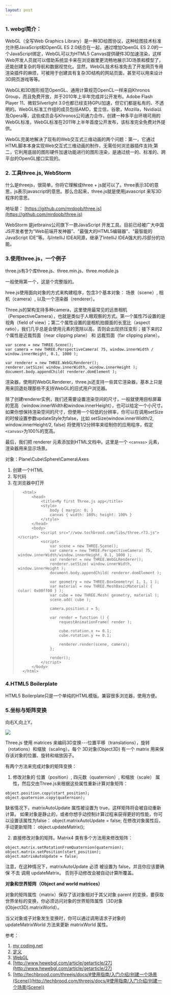 ```yaml
---
layout: post
---
```



### 1. **webgl简介：**

WebGL（全写Web Graphics Library）是一种3D绘图协议，这种绘图技术标准允许把JavaScript和OpenGL ES 2.0结合在一起，通过增加OpenGL ES 2.0的一个JavaScript绑定，WebGL可以为HTML5 Canvas提供硬件3D加速渲染，这样Web开发人员就可以借助系统显卡来在浏览器里更流畅地展示3D场景和模型了，还能创建复杂的导航和数据视觉化。显然，WebGL技术标准免去了开发网页专用渲染插件的麻烦，可被用于创建具有复杂3D结构的网站页面，甚至可以用来设计3D网页游戏等等。

WebGL和3D图形规范OpenGL、通用计算规范OpenCL一样来自Khronos Group，而且免费开放，并于2010年上半年完成并公开发布。Adobe Flash Player 11、微软Silverlight 3.0也都已经支持GPU加速，但它们都是私有的、不透明的。WebGL标准工作组的成员包括AMD，爱立信，谷歌，Mozilla，Nvidia以及Opera等，这些成员会与Khronos公司通力合作，创建一种多平台环境可用的WebGL标准，WebGL标准在2011年上半年首度公开发布，该标准完全免费对外提供。

WebGL完美地解决了现有的Web交互式三维动画的两个问题：第一，它通过HTML脚本本身实现Web交互式三维动画的制作，无需任何浏览器插件支持;第二，它利用底层的图形硬件加速功能进行的图形渲染，是通过统一的、标准的、跨平台的OpenGL接口实现的。 

### 2. 工具three.js, WebStorm

什么是threejs，很简单，你将它理解成three + js就可以了。three表示3D的意思，js表示javascript的意思。那么合起来，three.js就是使用javascript 来写3D程序的意思。

地址是： [https://github.com/mrdoob/three.js](https://github.com/mrdoob/three.js)


WebStorm 是jetbrains公司旗下一款JavaScript 开发工具。目前已经被广大中国JS开发者誉为“Web前端开发神器”、“最强大的HTML5编辑器”、“最智能的JavaScript IDE”等。与IntelliJ IDEA同源，继承了IntelliJ IDEA强大的JS部分的功能。

### 3.使用three.js，一个例子
three.js有3个库three.js、three.min.js、three.module.js

一般使用第一个，这是个完整版的。

hree.js使用面向对象的方式来构建程序，包含3个基本对象： 场景（scene）, 相机（camera）, 以及一个渲染器（renderer）。

Three.js的架构支持多种camera，这里使用最常见的远景相机（PerspectiveCamera），也就是类似于人眼观察的方式。第一个属性75设置的是视角（field of view）；第二个属性设置的是相机拍摄面的长宽比（aspect ratio），我们几乎总是会使用元素的宽除以高，否则会出现挤压变形；接下来的2个属性是近裁剪面（near clipping plane） 和 远裁剪面（far clipping plane）。
	
	var scene = new THREE.Scene();
	var camera = new THREE.PerspectiveCamera( 75, window.innerWidth / window.innerHeight, 0.1, 1000 );
	
	var renderer = new THREE.WebGLRenderer();
	renderer.setSize( window.innerWidth, window.innerHeight );
	document.body.appendChild( renderer.domElement );

渲染器，使用的WebGLRenderer，three.js还支持一些其它渲染器，基本上只是用来回退处理那些不支持WebGL的旧式用户浏览器。

除了创建renderer实例，我们还需要设置渲染空间的尺寸，一般就使用目标屏幕的宽高（window.innerWidth和window.innerHeight），也可以给定一个小尺寸。
如果你想保持渲染空间的尺寸，但使用一个较低的分辨率，你可以在调用setSize的时候设置参数updateStyle为false，比如 setSize(window.innerWidth/2, window.innerHeight/2, false) 将使用1/2分辨率来绘制你的应用程序，假定`<canvas>`为100%的宽高。

最后，我们把 renderer 元素添加到HTML文档中。这里是一个 `<canvas>` 元素，渲染器用来显示场景。


对象：Plane\Cube\Sphere\Camera\Axes


1. 创建一个HTML
2. 写代码
3. 在浏览器中打开
	
>
>     	<html>
>     		<head>
>     			<title>My first Three.js app</title>
>     			<style>
>     				body { margin: 0; }
>     				canvas { width: 100%; height: 100% }
>     			</style>
>     		</head>
>     		<body>
>     			<script src="//wow.techbrood.com/libs/three.r73.js"></script>
>     			<script>
>     				var scene = new THREE.Scene();
>     				var camera = new THREE.PerspectiveCamera( 75, window.innerWidth/window.innerHeight, 0.1, 1000 );
>     				var renderer = new THREE.WebGLRenderer();
>     				renderer.setSize( window.innerWidth, window.innerHeight );
>     				document.body.appendChild( renderer.domElement );
>     
>     				var geometry = new THREE.BoxGeometry( 1, 1, 1 );
>     				var material = new THREE.MeshBasicMaterial( { color: 0x00ff00 } );
>     				var cube = new THREE.Mesh( geometry, material );
>     				scene.add( cube );
>     	
>     				camera.position.z = 5;
>     	
>     				var render = function () {
>     					requestAnimationFrame( render );
>     	
>     					cube.rotation.x += 0.1;
>     					cube.rotation.y += 0.1;
>     	
>     					renderer.render(scene, camera);
>     				};
>     	
>     				render();
>     			</script>
>     		</body>
>     	</html>
>     

### 4.HTML5 Boilerplate

HTML5 Boilerplate只是一个单纯的HTML模版。兼容很多浏览器，使用方便。

### 5.坐标与矩阵变换

向右X,向上Y。

![](http://techbrood.com/ueditor/php/upload/image/20160525/1464141326848754.png)

Three.js 使用 matrices 来编码3D变换---位置平移（translations），旋转（rotations）和缩放（scaling）。每个 3D对象(Object3D) 有一个 matrix 用来保存该对象的位置、旋转和缩放因子。

有两个方法来完成对象的矩阵变换：

1. 修改对象的 位置（position）, 四元数（quaternion）, 和缩放（scale） 属性，然后交由Three.js来根据这些属性重新计算对象矩阵：

>
	
	object.position.copy(start_position);
	object.quaternion.copy(quaternion); 

缺省情况下，matrixAutoUpdate 属性被设置为 true，这样矩阵将会被自动重新计算。 如果对象是静止的，或者你想手动控制计算过程来获得更好的性能，你可以设置该属性为false：
object.matrixAutoUpdate = false; 在修改对象属性后，手动更新矩阵：
object.updateMatrix();

2. 直接修改对象的矩阵。Matrix4 类有多个方法用来修改矩阵：

>

	object.matrix.setRotationFromQuaternion(quaternion);
	object.matrix.setPosition(start_position);
	object.matrixAutoUpdate = false;

注意，在这种情况下，matrixAutoUpdate 必须 被设置为 false，并且你应该要确保 不去 调用 updateMatrix。 否则手动修改会被自动计算所覆盖。


**对象和世界矩阵（Object and world matrices）**

对象的矩阵属性（matrix）保存了该对象相对于其父对象 parent 的变换，要获取世界坐标的变换，你必须访问对象的世界矩阵属性（3D对象(Object3D).matrixWorld）。

当父对象或子对象发生变换时，你可以通过调用请求子对象的 updateMatrixWorld 方法来更新 matrixWorld 属性。











参考：

1. [my coding.net](http://zhwa3232.coding.me/baibingqianlan.github.io/)
2. [定义]({{site.baseurl}}/assets/2018-10-16/3.bmp)
4. [WebGL](https://baike.baidu.com/item/WebGL)
5. [http://www.hewebgl.com/article/getarticle/27](http://www.hewebgl.com/article/getarticle/27)
5. [http://techbrood.com/threejs/docs/#使用指南/入门介绍/创建一个场景(Scene)](http://techbrood.com/threejs/docs/#使用指南/入门介绍/创建一个场景(Scene))


